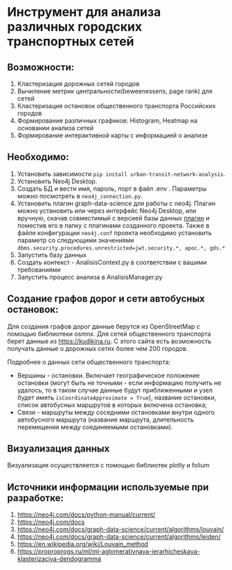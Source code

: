 # Инструмент для анализа различных городских транспортных сетей

## Возможности:

1. Кластеризация дорожных сетей городов
2. Вычиление метрик центральности(beweenessens, page rank) для сетей
3. Кластеризация остановок общественного транспорта Российских городов
4. Формирование различных графиков: Histogram, Heatmap на основании анализа сетей
5. Формирование интерактивной карты с информацией о анализе

## Необходимо:

1. Установить зависимости `pip install urban-transit-network-analysis`.
2. Установить Neo4j Desktop.
3. Создать БД и вести имя, пароль, порт в файл .env . Параметры можно посмотреть в `neo4j_connection.py`.
4. Установить плагин graph-data-science для работы с neo4j. Плагин можно установить или через интерфейс
   Neo4j Desktop, или вручную, скачав совместимый с версией базы данных
   [плагин](https://github.com/neo4j/graph-data-science/releases) и поместив его в папку с плагинами
   созданного проекта. Также в файле конфигурации `neo4j.conf` проекта необходимо установить параметр со следующими
   значениями `dbms.security.procedures.unrestricted=jwt.security.*, apoc.*, gds.*`
6. Запустить базу данных
7. Создать контекст - AnalisisContext.py в соответствии с вашими требованиями
8. Запустить процесс анализа в AnalisisManager.py

## Создание графов дорог и сети автобусных остановок:

Для создания графов дорог данные берутся из OpenStreetMap с помощью библиотеки osmnx. Для сетей общественного транспорта
берет данные из https://kudikina.ru. С этого сайта есть возможность получать данные о дорожных сетях более чем 200
городов.

Подробнее о данных сети общественного транспорта:

- Вершины - остановки. Включает географическое положение остановки (могут быть не
  точными - если информацию получить не удалось, то в таком случае данные будут приближенными и узел будет
  иметь `isCoordinateApproximate = True`), название остановки, список автобусных маршрутов в которых включена
  остановка;
- Связи - маршруты между соседними остановками внутри одного автобусного маршрута (название маршрута, длительность
  перемещения между соединяемыми остановками).

## Визуализация данных

Визуализация осуществляется с помощью библиотек plotly и folium

## Источники информации используемые при разработке:

1. https://neo4j.com/docs/python-manual/current/
2. https://neo4j.com/docs
3. https://neo4j.com/docs/graph-data-science/current/algorithms/louvain/
4. https://neo4j.com/docs/graph-data-science/current/algorithms/leiden/
5. https://en.wikipedia.org/wiki/Louvain_method
6. https://proproprogs.ru/ml/ml-aglomerativnaya-ierarhicheskaya-klasterizaciya-dendogramma